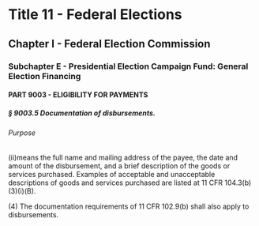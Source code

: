 
# Title 11 - Federal Elections
## Chapter I - Federal Election Commission
### Subchapter E - Presidential Election Campaign Fund: General Election Financing
#### PART 9003 - ELIGIBILITY FOR PAYMENTS
##### § 9003.5 Documentation of disbursements.
###### Purpose

(ii)means the full name and mailing address of the payee, the date and amount of the disbursement, and a brief description of the goods or services purchased. Examples of acceptable and unacceptable descriptions of goods and services purchased are listed at 11 CFR 104.3(b)(3)(i)(B).

(4) The documentation requirements of 11 CFR 102.9(b) shall also apply to disbursements.
